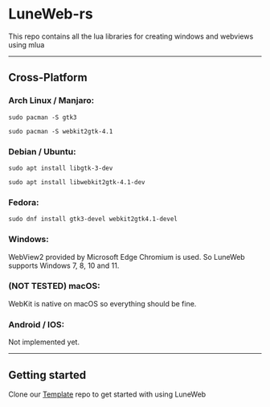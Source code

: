 # LuneWeb-rs

This repo contains all the lua libraries for creating windows and webviews using mlua

---
## Cross-Platform

### Arch Linux / Manjaro:
`sudo pacman -S gtk3`

`sudo pacman -S webkit2gtk-4.1`

### Debian / Ubuntu:
`sudo apt install libgtk-3-dev`

`sudo apt install libwebkit2gtk-4.1-dev`

### Fedora:
`sudo dnf install gtk3-devel webkit2gtk4.1-devel`

### Windows:
WebView2 provided by Microsoft Edge Chromium is used. So LuneWeb supports Windows 7, 8, 10 and 11.

### (NOT TESTED) macOS:
WebKit is native on macOS so everything should be fine.

### Android / IOS:
Not implemented yet.

---
## Getting started

Clone our [Template](https://github.com/LuneWeb/LuneWeb-template) repo to get started with using LuneWeb
